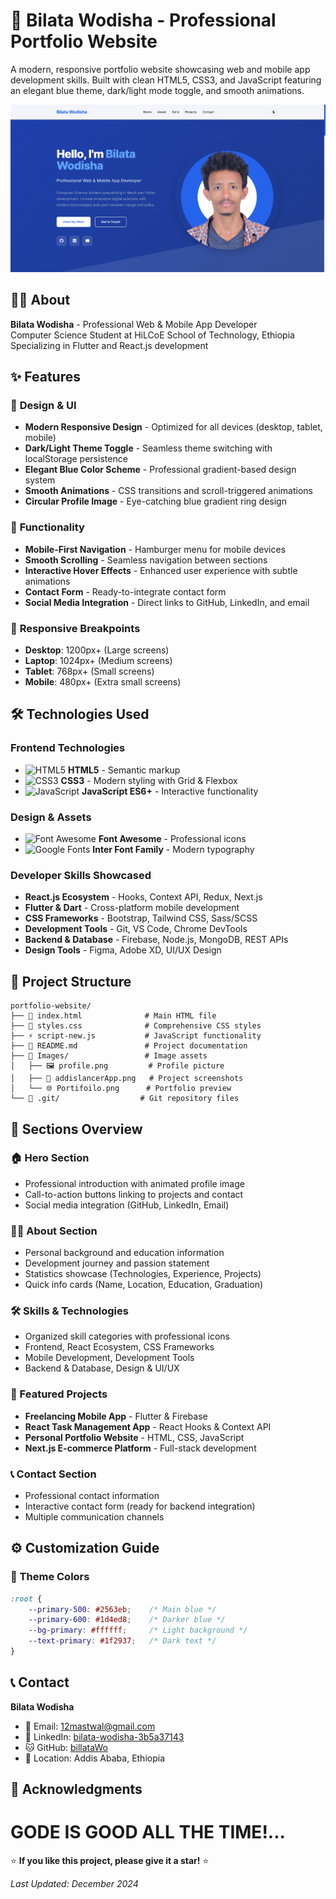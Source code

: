 # 🌟 Bilata Wodisha - Professional Portfolio Website

A modern, responsive portfolio website showcasing web and mobile app development skills. Built with clean HTML5, CSS3, and JavaScript featuring an elegant blue theme, dark/light mode toggle, and smooth animations.

![Portfolio Preview](Images/home_preview.png)

## 👨‍💻 About

**Bilata Wodisha** - Professional Web & Mobile App Developer  
Computer Science Student at HiLCoE School of Technology, Ethiopia  
Specializing in Flutter and React.js development

## ✨ Features

### 🎨 **Design & UI**
- **Modern Responsive Design** - Optimized for all devices (desktop, tablet, mobile)
- **Dark/Light Theme Toggle** - Seamless theme switching with localStorage persistence
- **Elegant Blue Color Scheme** - Professional gradient-based design system
- **Smooth Animations** - CSS transitions and scroll-triggered animations
- **Circular Profile Image** - Eye-catching blue gradient ring design

### 🚀 **Functionality**
- **Mobile-First Navigation** - Hamburger menu for mobile devices
- **Smooth Scrolling** - Seamless navigation between sections
- **Interactive Hover Effects** - Enhanced user experience with subtle animations
- **Contact Form** - Ready-to-integrate contact form
- **Social Media Integration** - Direct links to GitHub, LinkedIn, and email

### 📱 **Responsive Breakpoints**
- **Desktop**: 1200px+ (Large screens)
- **Laptop**: 1024px+ (Medium screens)
- **Tablet**: 768px+ (Small screens)
- **Mobile**: 480px+ (Extra small screens)

## 🛠️ Technologies Used

### **Frontend Technologies**
- ![HTML5](https://img.shields.io/badge/HTML5-E34F26?style=flat&logo=html5&logoColor=white) **HTML5** - Semantic markup
- ![CSS3](https://img.shields.io/badge/CSS3-1572B6?style=flat&logo=css3&logoColor=white) **CSS3** - Modern styling with Grid & Flexbox
- ![JavaScript](https://img.shields.io/badge/JavaScript-F7DF1E?style=flat&logo=javascript&logoColor=black) **JavaScript ES6+** - Interactive functionality

### **Design & Assets**
- ![Font Awesome](https://img.shields.io/badge/Font%20Awesome-339AF0?style=flat&logo=fontawesome&logoColor=white) **Font Awesome** - Professional icons
- ![Google Fonts](https://img.shields.io/badge/Google%20Fonts-4285F4?style=flat&logo=googlefonts&logoColor=white) **Inter Font Family** - Modern typography

### **Developer Skills Showcased**
- **React.js Ecosystem** - Hooks, Context API, Redux, Next.js
- **Flutter & Dart** - Cross-platform mobile development
- **CSS Frameworks** - Bootstrap, Tailwind CSS, Sass/SCSS
- **Development Tools** - Git, VS Code, Chrome DevTools
- **Backend & Database** - Firebase, Node.js, MongoDB, REST APIs
- **Design Tools** - Figma, Adobe XD, UI/UX Design


## 📁 Project Structure

```
portfolio-website/
├── 📄 index.html              # Main HTML file
├── 🎨 styles.css              # Comprehensive CSS styles
├── ⚡ script-new.js           # JavaScript functionality
├── 📖 README.md               # Project documentation
├── 📂 Images/                 # Image assets
│   ├── 🖼️ profile.png         # Profile picture
│   ├── 📱 addislancerApp.png   # Project screenshots
│   └── 🌐 Portifoilo.png      # Portfolio preview
└── 📂 .git/                  # Git repository files
```

## 🎯 Sections Overview

### **🏠 Hero Section**
- Professional introduction with animated profile image
- Call-to-action buttons linking to projects and contact
- Social media integration (GitHub, LinkedIn, Email)

### **👨‍💻 About Section**
- Personal background and education information
- Development journey and passion statement
- Statistics showcase (Technologies, Experience, Projects)
- Quick info cards (Name, Location, Education, Graduation)

### **🛠️ Skills & Technologies**
- Organized skill categories with professional icons
- Frontend, React Ecosystem, CSS Frameworks
- Mobile Development, Development Tools
- Backend & Database, Design & UI/UX

### **🚀 Featured Projects**
- **Freelancing Mobile App** - Flutter & Firebase
- **React Task Management App** - React Hooks & Context API
- **Personal Portfolio Website** - HTML, CSS, JavaScript
- **Next.js E-commerce Platform** - Full-stack development

### **📞 Contact Section**
- Professional contact information
- Interactive contact form (ready for backend integration)
- Multiple communication channels

## ⚙️ Customization Guide

### **🎨 Theme Colors**
```css
:root {
    --primary-500: #2563eb;    /* Main blue */
    --primary-600: #1d4ed8;    /* Darker blue */
    --bg-primary: #ffffff;     /* Light background */
    --text-primary: #1f2937;   /* Dark text */
}
```


## 📞 Contact

**Bilata Wodisha**
- 📧 Email: [12mastwal@gmail.com](mailto:12mastwal@gmail.com)
- 💼 LinkedIn: [bilata-wodisha-3b5a37143](https://www.linkedin.com/in/bilata-wodisha-3b5a37143/)
- 🐱 GitHub: [billataWo](https://github.com/billataWo/addislancers_app)
- 📍 Location: Addis Ababa, Ethiopia

## 🙏 Acknowledgments

# GODE IS GOOD ALL THE TIME!...




⭐ **If you like this project, please give it a star!** ⭐

*Last Updated: December 2024* 